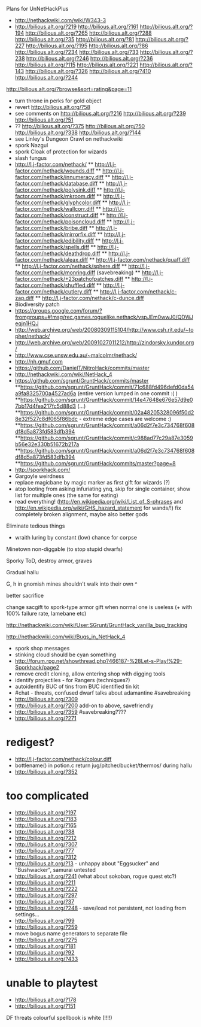 Plans for UnNetHackPlus

* http://nethackwiki.com/wiki/W343-3
*   http://bilious.alt.org/?219 http://bilious.alt.org/?161 http://bilious.alt.org/?194 http://bilious.alt.org/?265 http://bilious.alt.org/?288 http://bilious.alt.org/?35 http://bilious.alt.org/?81 http://bilious.alt.org/?227 http://bilious.alt.org/?195 http://bilious.alt.org/?86 http://bilious.alt.org/?234 http://bilious.alt.org/?33 http://bilious.alt.org/?238 http://bilious.alt.org/?246 http://bilious.alt.org/?236 http://bilious.alt.org/?115  http://bilious.alt.org/?221 http://bilious.alt.org/?143  http://bilious.alt.org/?326 http://bilious.alt.org/?410 http://bilious.alt.org/?244

http://bilious.alt.org/?browse&sort=rating&page=11

* turn throne in perks for gold object
* revert http://bilious.alt.org/?58 
* see comments on http://bilious.alt.org/?216 http://bilious.alt.org/?239 http://bilious.alt.org/?51 
* ?? http://bilious.alt.org/?375 http://bilious.alt.org/?50 http://bilious.alt.org/?338 http://bilious.alt.org/?144 
* see Linley's Dungeon Crawl on nethackwiki
* spork Nazgul
* spork Cloak of protection for wizards
* slash fungus
* http://l.j-factor.com/nethack/
** http://l.j-factor.com/nethack/wounds.diff
** http://l.j-factor.com/nethack/innumeracy.diff
** http://l.j-factor.com/nethack/database.diff
** http://l.j-factor.com/nethack/polysink.diff
** http://l.j-factor.com/nethack/mkroom.diff
** http://l.j-factor.com/nethack/glyphcolor.diff
** http://l.j-factor.com/nethack/wallcorr.diff
** http://l.j-factor.com/nethack/construct.diff
** http://l.j-factor.com/nethack/poisoncloud.diff
** http://l.j-factor.com/nethack/bribe.diff
** http://l.j-factor.com/nethack/mirrorfix.diff
** http://l.j-factor.com/nethack/edibility.diff
** http://l.j-factor.com/nethack/spells.diff
** http://l.j-factor.com/nethack/deathdrop.diff
** http://l.j-factor.com/nethack/aleax.diff
** http://l.j-factor.com/nethack/quaff.diff
** http://l.j-factor.com/nethack/sphere.diff
** http://l.j-factor.com/nethack/monring.diff (savebreaking)
** http://l.j-factor.com/nethack/+23patchofpatches.diff
** http://l.j-factor.com/nethack/shuffled.diff
** http://l.j-factor.com/nethack/cutlery.diff
** http://l.j-factor.com/nethack/c-zap.diff
** http://l.j-factor.com/nethack/c-dunce.diff
* Biodiversity patch
* https://groups.google.com/forum/?fromgroups=#!msg/rec.games.roguelike.nethack/vspJEm0wwJ0/QDWJeqjn1HQJ
* http://web.archive.org/web/20080309115104/http://www.csh.rit.edu/~topher/nethack/
* http://web.archive.org/web/20091027011212/http://zindorsky.kundor.org/
* http://www.cse.unsw.edu.au/~malcolmr/nethack/
* http://nh.gmuf.com
* https://github.com/DanielT/NitroHack/commits/master
* http://nethackwiki.com/wiki/NetHack_4
* https://github.com/sgrunt/GruntHack/commits/master
**https://github.com/sgrunt/GruntHack/commit/71c688fd496defd0da54a9fa8325700a4527ad6a (entire version lumped in one commit :( )
**https://github.com/sgrunt/GruntHack/commit/14e47648e676e57d9e07bb17d4fea217fc5d88d3 (...)
**https://github.com/sgrunt/GruntHack/commit/02a48205328096f50d28e32f527c8df065f86bdc - extreme edge cases are welcome :)
**https://github.com/sgrunt/GruntHack/commit/a06d2f7e3c734768f608df8d5a873fd583dfb394
**https://github.com/sgrunt/GruntHack/commit/c988ad77c29a87e3059b56e32e330b51672b217a
**https://github.com/sgrunt/GruntHack/commit/a06d2f7e3c734768f608df8d5a873fd583dfb394
**https://github.com/sgrunt/GruntHack/commits/master?page=8
* http://sporkhack.com/
* Gargoyle weirdness
* replace magicbane by magic marker as first gift for wizards (?)
* atop looting from asking infuriating ynq, skip for single container, show list for multiple ones (the same for eating)
* read everything! (http://en.wikipedia.org/wiki/List_of_S-phrases and http://en.wikipedia.org/wiki/GHS_hazard_statement for wands/!)
fix completely broken alignment, maybe also better gods

Eliminate tedious things
* wraith luring by constant (low) chance for corpse

Minetown non-diggable (to stop stupid dwarfs)

Sporky ToD, destroy armor, graves

Gradual hallu

G, h in gnomish mines shouldn't walk into their own ^

better sacrifice

change sacgift to spork-type armor gift when normal one is useless (+ with 100% failure rate, lamebane etc)

http://nethackwiki.com/wiki/User:SGrunt/GruntHack_vanilla_bug_tracking

http://nethackwiki.com/wiki/Bugs_in_NetHack_4

* spork shop messages
* stinking cloud should be cyan something
* http://forum.rpg.net/showthread.php?466187-%28Let-s-Play!%29-Sporkhack/page2
* remove credit cloning, allow entering shop with digging tools
* identify projectiles - for Rangers (techniques?)
* autoidentify BUC of tins from BUC identified tin kit
* #chat - threats, confused dwarf talks about adamantine
#savebreaking
* http://bilious.alt.org/?309
* http://bilious.alt.org/?200 add-on to above, savefriendly
* http://bilious.alt.org/?359 
#savebreaking????
* http://bilious.alt.org/?271

# redigest?
* http://l.j-factor.com/nethack/colour.diff
* bottlename() in potion.c return jug/pitcher/bucket/thermos/ during hallu
* http://bilious.alt.org/?352

# too complicated
* http://bilious.alt.org/?197
* http://bilious.alt.org/?183
* http://bilious.alt.org/?165
* http://bilious.alt.org/?38
* http://bilious.alt.org/?212
* http://bilious.alt.org/?307
* http://bilious.alt.org/?77
* http://bilious.alt.org/?312
* http://bilious.alt.org/?13 - unhappy about "Eggsucker" and "Bushwacker", samurai untested
* http://bilious.alt.org/?241 (what about sokoban, rogue quest etc?)
* http://bilious.alt.org/?211
* http://bilious.alt.org/?222
* http://bilious.alt.org/?297
* http://bilious.alt.org/?37
* http://bilious.alt.org/?248 - save/load not persistent, not loading from settings...
* http://bilious.alt.org/?99
* http://bilious.alt.org/?259
* move bogus name generators to separate file
* http://bilious.alt.org/?275
* http://bilious.alt.org/?181 
* http://bilious.alt.org/?92
* http://bilious.alt.org/?433

# unable to playtest
* http://bilious.alt.org/?178
* http://bilious.alt.org/?151

DF threats
colourful spellbook is white (!!!!)